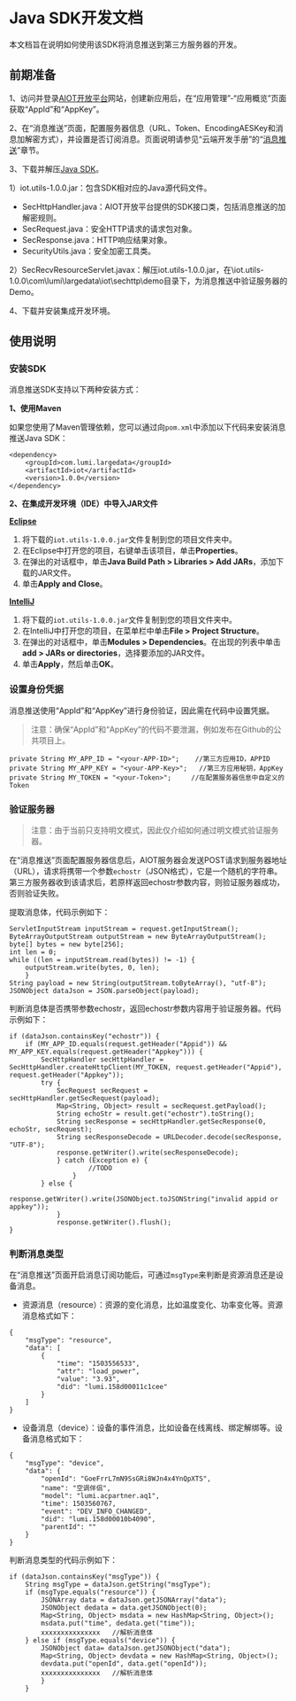 # Java SDK开发文档

本文档旨在说明如何使用该SDK将消息推送到第三方服务器的开发。



## 前期准备

1、访问并登录[AIOT开放平台](https://opencloud.aqara.cn/)网站，创建新应用后，在“应用管理”-“应用概览”页面获取“AppId”和“AppKey”。

2、在“消息推送”页面，配置服务器信息（URL、Token、EncodingAESKey和消息加解密方式），并设置是否订阅消息。页面说明请参见“云端开发手册”的“[消息推送](http://docs.opencloud.aqara.com/development/cloud-development/#_10)”章节。

3、下载并解压[Java SDK](http://cdn.cnbj2.fds.api.mi-img.com/cdn/aiot/sdk/aiot_sdk_message_java_v0.3.zip)。

1）iot.utils-1.0.0.jar：包含SDK相对应的Java源代码文件。

- SecHttpHandler.java：AIOT开放平台提供的SDK接口类，包括消息推送的加解密规则。
- SecRequest.java：安全HTTP请求的请求包对象。
- SecResponse.java：HTTP响应结果对象。
- SecurityUtils.java：安全加密工具类。

2）SecRecvResourceServlet.javax：解压iot.utils-1.0.0.jar，在\iot.utils-1.0.0\com\lumi\largedata\iot\sechttp\demo目录下，为消息推送中验证服务器的Demo。

4、下载并安装集成开发环境。



## 使用说明

### 安装SDK

消息推送SDK支持以下两种安装方式：

**1、使用Maven**

如果您使用了Maven管理依赖，您可以通过向`pom.xml`中添加以下代码来安装消息推送Java SDK：

```
<dependency>
    <groupId>com.lumi.largedata</groupId>
    <artifactId>iot</artifactId>
    <version>1.0.0</version>
</dependency>
```



**2、在集成开发环境（IDE）中导入JAR文件**

**<u>Eclipse</u>**

1. 将下载的`iot.utils-1.0.0.jar`文件复制到您的项目文件夹中。
2. 在Eclipse中打开您的项目，右键单击该项目，单击**Properties**。
3. 在弹出的对话框中，单击**Java Build Path > Libraries > Add JARs**，添加下载的JAR文件。
4. 单击**Apply and Close**。



**<u>IntelliJ</u>**

1. 将下载的`iot.utils-1.0.0.jar`文件复制到您的项目文件夹中。
2. 在IntelliJ中打开您的项目，在菜单栏中单击**File > Project Structure**。
3. 在弹出的对话框中，单击**Modules > Dependencies**。在出现的列表中单击**add > JARs or directories**，选择要添加的JAR文件。
4. 单击**Apply**，然后单击**OK**。





### 设置身份凭据

消息推送使用“AppId”和“AppKey”进行身份验证，因此需在代码中设置凭据。

> 注意：确保“AppId”和“AppKey”的代码不要泄漏，例如发布在Github的公共项目上。

```
private String MY_APP_ID = "<your-APP-ID>";    //第三方应用ID，APPID
private String MY_APP_KEY = "<your-APP-Key>";   //第三方应用秘钥，AppKey
private String MY_TOKEN = "<your-Token>";     //在配置服务器信息中自定义的Token
```



### 验证服务器

> 注意：由于当前只支持明文模式，因此仅介绍如何通过明文模式验证服务器。

在“消息推送”页面配置服务器信息后，AIOT服务器会发送POST请求到服务器地址（URL），请求将携带一个参数`echostr`（JSON格式），它是一个随机的字符串。第三方服务器收到该请求后，若原样返回echostr参数内容，则验证服务器成功，否则验证失败。

提取消息体，代码示例如下：

```
ServletInputStream inputStream = request.getInputStream();
ByteArrayOutputStream outputStream = new ByteArrayOutputStream();
byte[] bytes = new byte[256];
int len = 0;
while ((len = inputStream.read(bytes)) != -1) {
    outputStream.write(bytes, 0, len);
    }
String payload = new String(outputStream.toByteArray(), "utf-8");
JSONObject dataJson = JSON.parseObject(payload);    
```

判断消息体是否携带参数echostr，返回echostr参数内容用于验证服务器。代码示例如下：

```
if (dataJson.containsKey("echostr")) {        
    if (MY_APP_ID.equals(request.getHeader("Appid")) && MY_APP_KEY.equals(request.getHeader("Appkey"))) {      
        SecHttpHandler secHttpHandler = SecHttpHandler.createHttpClient(MY_TOKEN, request.getHeader("Appid"), request.getHeader("Appkey"));   
        try {
            SecRequest secRequest = secHttpHandler.getSecRequest(payload);
            Map<String, Object> result = secRequest.getPayload();
            String echoStr = result.get("echostr").toString();    
            String secResponse = secHttpHandler.getSecResponse(0, echoStr, secRequest);  
            String secResponseDecode = URLDecoder.decode(secResponse, "UTF-8");
            response.getWriter().write(secResponseDecode);   
            } catch (Exception e) {
                    //TODO
                }
        } else {               
            response.getWriter().write(JSONObject.toJSONString("invalid appid or appkey"));
            }
            response.getWriter().flush();
}
```



### 判断消息类型

在“消息推送”页面开启消息订阅功能后，可通过`msgType`来判断是资源消息还是设备消息。

- 资源消息（resource）：资源的变化消息，比如温度变化、功率变化等。资源消息格式如下：

```
{
    "msgType": "resource", 
    "data": [
        {
            "time": "1503556533", 
            "attr": "load_power", 
            "value": "3.93", 
            "did": "lumi.158d00011c1cee"
        }
    ]
}
```

- 设备消息（device）：设备的事件消息，比如设备在线离线、绑定解绑等。设备消息格式如下：

```
{
    "msgType": "device", 
    "data": {
        "openId": "GoeFrrL7mN9SsGRi8WJn4x4YnQpXTS", 
        "name": "空调伴侣", 
        "model": "lumi.acpartner.aq1", 
        "time": 1503560767, 
        "event": "DEV_INFO_CHANGED", 
        "did": "lumi.158d00010b4090", 
        "parentId": ""
    }
}
```



判断消息类型的代码示例如下：

    if (dataJson.containsKey("msgType")) {   
        String msgType = dataJson.getString("msgType");
        if (msgType.equals("resource")) {
            JSONArray data = dataJson.getJSONArray("data");
            JSONObject dedata = data.getJSONObject(0);
            Map<String, Object> msdata = new HashMap<String, Object>();
            msdata.put("time", dedata.get("time"));
            xxxxxxxxxxxxxxx   //解析消息体
        } else if (msgType.equals("device")) {
            JSONObject data= dataJson.getJSONObject("data");
            Map<String, Object> devdata = new HashMap<String, Object>();
            devdata.put("openId", data.get("openId"));
            xxxxxxxxxxxxxxx   //解析消息体
            }
        }

